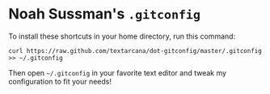 # Noah Sussman's `.gitconfig`

To install these shortcuts in your home directory, run this command:

    curl https://raw.github.com/textarcana/dot-gitconfig/master/.gitconfig >> ~/.gitconfig
    
Then open `~/.gitconfig` in your favorite text editor and tweak my configuration to fit your needs!
